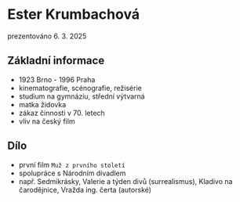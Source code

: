 # Ester Krumbachová

prezentováno 6. 3. 2025

## Základní informace
* 1923 Brno - 1996 Praha
* kinematografie, scénografie, režisérie
* studium na gymnáziu, střední výtvarná
* matka židovka
* zákaz činnosti v 70. letech  
* vliv na český film

## Dílo
* první film `Muž z prvního století`
* spolupráce s Národním divadlem
* např. Sedmikrásky, Valerie a týden divů (surrealismus), Kladivo na čarodějnice, Vražda ing. čerta (autorské)